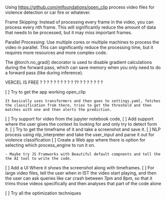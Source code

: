 Using https://github.com/mlfoundations/open_clip process video files for violence detection or car fire or whatever. 


Frame Skipping: Instead of processing every frame in the video, you can process every nth frame. This will significantly reduce the amount of data that needs to be processed, but it may miss important frames.

Parallel Processing: Use multiple cores or multiple machines to process the video in parallel. This can significantly reduce the processing time, but it requires more resources and more complex code.

The @torch.no_grad() decorator is used to disable gradient calculations during the forward pass, which can save memory when you only need to do a forward pass (like during inference).

VERCEL IS FREE ? ? ? ? ? ? ? ? ? ?  ?? ? ? ? ? ? ? ?

[ ] Try to get the app working open_clip
	
	It basically uses transformers and then goes to settings.yaml, fetches the classification from there, tries to get the threshold and then matches with one and then alerts the prediction.

[ ] Try support for video from the jupyter notebook code,
[ ] Add support where the user gives the context its looking for and only try to detect form it.
[ ] Try to get the timeframe of it and take a screenshot and save it. 
[ ] NLP process using nlp_interpreter and take the user_input and parse it out for violence classification
[ ] Create a Web app where there is option for selecting which process_engine to run it on.
	
	- Maybe try JS Framworks with Beautiful default compnents and tell the the AI tool to write the code.

[ ] Add a UI Where it shows the screenshot along with timeframes.
[ ] For large video files, tell the user when in IST the video start playing, and then the user can ask queries like car crash between 7pm and 8pm, so that it trims those videos specifically and then analyses that part of the code alone 




[ ] Try all the optimization techniques 